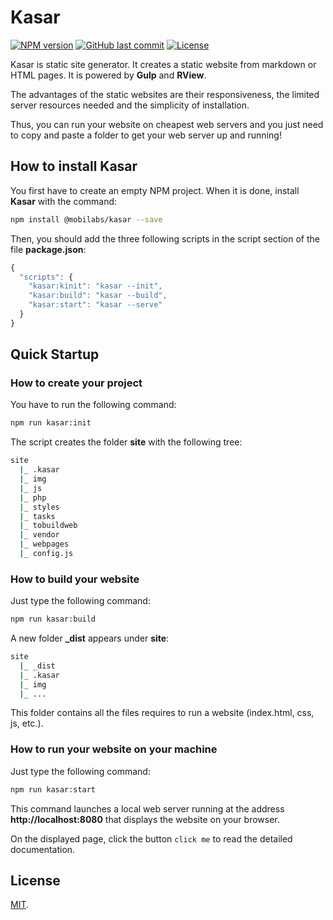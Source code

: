 # Kasar

[![NPM version][npm-image]][npm-url]
[![GitHub last commit][commit-image]][commit-url]
[![License][license-image]](LICENSE.md)

Kasar is static site generator. It creates a static website from markdown or HTML pages. It is powered by **Gulp** and **RView**.

The advantages of the static websites are their responsiveness, the limited server resources needed and the simplicity of installation.

Thus, you can run your website on cheapest web servers and you just need to copy and paste a folder to get your web server up and running!


## How to install Kasar

You first have to create an empty NPM project. When it is done, install **Kasar** with the command:

```bash
npm install @mobilabs/kasar --save
```

Then, you should add the three following scripts in the script section of the file **package.json**:

```javascript
{
  "scripts": {
    "kasar:kinit": "kasar --init",
    "kasar:build": "kasar --build",
    "kasar:start": "kasar --serve"
  }
}
```

## Quick Startup

### How to create your project

You have to run the following command:

```bash
npm run kasar:init
```

The script creates the folder **site** with the following tree:

```bash
site
  |_ .kasar
  |_ img
  |_ js
  |_ php
  |_ styles
  |_ tasks
  |_ tobuildweb
  |_ vendor
  |_ webpages
  |_ config.js
```

### How to build your website

Just type the following command:

```bash
npm run kasar:build
```

A new folder **_dist** appears under **site**:

```bash
site
  |_ _dist
  |_ .kasar
  |_ img
  |_ ...
```

This folder contains all the files requires to run a website (index.html, css, js, etc.).


### How to run your website on your machine

Just type the following command:

```bash
npm run kasar:start
```

This command launches a local web server running at the address **http://localhost:8080** that displays the website on your browser.

On the displayed page, click the button `click me` to read the detailed documentation.


## License

[MIT](LICENSE.md).

<!--- URls -->

[npm-image]: https://img.shields.io/npm/v/@mobilabs/kasar.svg?style=flat-square
[release-image]: https://img.shields.io/github/release/jclo/kasar.svg?include_prereleases&style=flat-square
[commit-image]: https://img.shields.io/github/last-commit/jclo/kasar.svg?style=flat-square
[travis-image]: https://img.shields.io/travis/jclo/kasar.svg?style=flat-square
[coveralls-image]: https://img.shields.io/coveralls/jclo/kasar/master.svg?style=flat-square
[npm-bundle-size-image]: https://img.shields.io/bundlephobia/minzip/@mobilabs/kasar.svg?style=flat-square
[license-image]: https://img.shields.io/npm/l/@mobilabs/kasar.svg?style=flat-square

[npm-url]: https://www.npmjs.com/package/@mobilabs/kasar
[release-url]: https://github.com/jclo/kasar/tags
[commit-url]: https://github.com/jclo/kasar/commits/master
[travis-url]: https://travis-ci.org/jclo/kasar
[coveralls-url]: https://coveralls.io/github/jclo/kasar?branch=master
[license-url]: http://opensource.org/licenses/MIT
[npm-bundle-size-url]: https://img.shields.io/bundlephobia/minzip/@mobilabs/kasar
